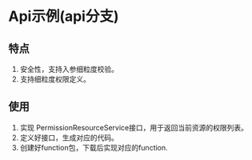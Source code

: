 # Api示例(api分支)

## 特点
1. 安全性，支持入参细粒度校验。
2. 支持细粒度权限定义。

## 使用

1. 实现 PermissionResourceService接口，用于返回当前资源的权限列表。
2. 定义好接口，生成对应的代码。
3. 创建好function包，下载后实现对应的function.
